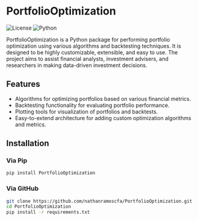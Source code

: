 # PortfolioOptimization

![License](https://img.shields.io/badge/license-MIT-blue.svg)
![Python](https://img.shields.io/badge/python-v3.6+-blue.svg)

PortfolioOptimization is a Python package for performing portfolio optimization using various algorithms and backtesting techniques. It is designed to be highly customizable, extensible, and easy to use. The project aims to assist financial analysts, investment advisers, and researchers in making data-driven investment decisions.

## Features

- Algorithms for optimizing portfolios based on various financial metrics.
- Backtesting functionality for evaluating portfolio performance.
- Plotting tools for visualization of portfolios and backtests.
- Easy-to-extend architecture for adding custom optimization algorithms and metrics.

## Installation

### Via Pip
```bash
pip install PortfolioOptimization
```

### Via GitHub
```bash
git clone https://github.com/nathanramoscfa/PortfolioOptimization.git
cd PortfolioOptimization
pip install -r requirements.txt
```